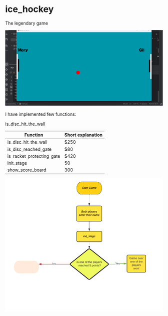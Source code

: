 # ice_hockey

The legendary game

<p align="center">
  <img src="images\ice_hockey.gif" width="700">
</p>

I have implemented few functions:

is_disc_hit_the_wall

| Function                  | Short explanation |
|---------------------------|-------------------|
| is_disc_hit_the_wall      | $250              |
| is_disc_reached_gate      | $80               |
| is_racket_protecting_gate | $420              |
| init_stage                | 50                |
| show_score_board          | 300               |


<p align="center">
  <img src="images\flowchart.png" width="700">
</p>

